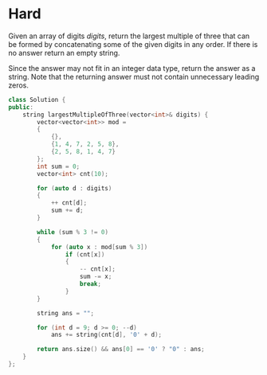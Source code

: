 # Hard

Given an array of digits $digits$, return the largest multiple of three that can be formed by concatenating some of the given digits in any order. If there is no answer return an empty string.

Since the answer may not fit in an integer data type, return the answer as a string. Note that the returning answer must not contain unnecessary leading zeros.

```cpp
class Solution {
public:
    string largestMultipleOfThree(vector<int>& digits) {
        vector<vector<int>> mod = 
        {
            {}, 
            {1, 4, 7, 2, 5, 8}, 
            {2, 5, 8, 1, 4, 7}
        };
        int sum = 0;
        vector<int> cnt(10);

        for (auto d : digits)
        {
            ++ cnt[d];
            sum += d;
        }

        while (sum % 3 != 0)
        {
            for (auto x : mod[sum % 3])
                if (cnt[x])
                {
                    -- cnt[x];
                    sum -= x;
                    break;
                }
        }

        string ans = "";

        for (int d = 9; d >= 0; --d)
            ans += string(cnt[d], '0' + d);

        return ans.size() && ans[0] == '0' ? "0" : ans;
    }
};
```
